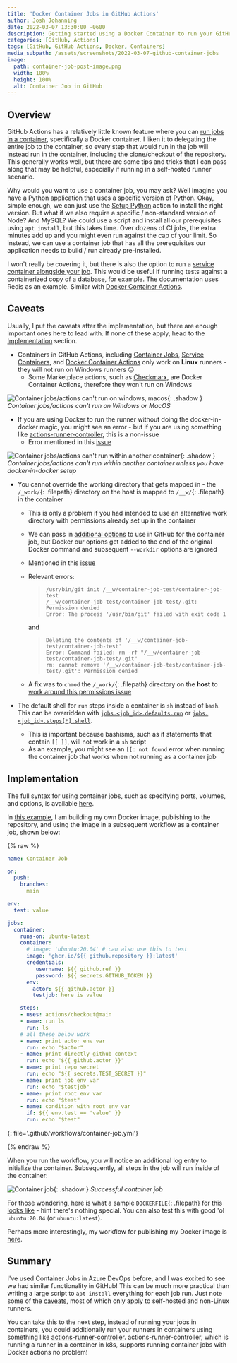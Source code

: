 ```yaml
---
title: 'Docker Container Jobs in GitHub Actions'
author: Josh Johanning
date: 2022-03-07 13:30:00 -0600
description: Getting started using a Docker Container to run your GitHub Actions Job, tips and tricks, troubleshooting, and caveats
categories: [GitHub, Actions]
tags: [GitHub, GitHub Actions, Docker, Containers]
media_subpath: /assets/screenshots/2022-03-07-github-container-jobs
image:
  path: container-job-post-image.png
  width: 100%
  height: 100%
  alt: Container Job in GitHub
---
```


## Overview

GitHub Actions has a relatively little known feature where you can [run jobs in a container](https://docs.github.com/en/actions/using-jobs/running-jobs-in-a-container), specifically a Docker container. I liken it to delegating the entire job to the container, so every step that would run in the job will instead run in the container, including the clone/checkout of the repository. This generally works well, but there are some tips and tricks that I can pass along that may be helpful, especially if running in a self-hosted runner scenario.

Why would you want to use a container job, you may ask? Well imagine you have a Python application that uses a specific version of Python. Okay, simple enough, we can just use the [Setup Python](https://github.com/marketplace/actions/setup-python) action to install the right version. But what if we also require a specific / non-standard version of Node? And MySQL? We could use a script and install all our prerequisites using `apt install`, but this takes time. Over dozens of CI jobs, the extra minutes add up and you might even run against the cap of your limit. So instead, we can use a container job that has all the prerequisites our application needs to build / run already pre-installed.

I won't really be covering it, but there is also the option to run a [service container alongside your job](https://docs.github.com/en/actions/using-containerized-services/about-service-containers). This would be useful if running tests against a containerized copy of a database, for example. The documentation uses Redis as an example. Similar with [Docker Container Actions](https://docs.github.com/en/actions/creating-actions/creating-a-docker-container-action).

## Caveats

Usually, I put the caveats after the implementation, but there are enough important ones here to lead with. If none of these apply, head to the [Implementation](#implementation) section.

- Containers in GitHub Actions, including [Container Jobs](https://docs.github.com/en/actions/using-jobs/running-jobs-in-a-container), [Service Containers](https://docs.github.com/en/actions/using-containerized-services/about-service-containers), and [Docker Container Actions](https://docs.github.com/en/actions/creating-actions/creating-a-docker-container-action) only work on **Linux** runners - they will not run on Windows runners 😔
    + Some Marketplace actions, such as [Checkmarx](https://github.com/marketplace/actions/checkmarx-cxflow-action), are Docker Container Actions, therefore they won't run on Windows

![Container jobs/actions can't run on windows, macos](container-action-only-windows.png){: .shadow }
_Container jobs/actions can't run on Windows or MacOS_

- If you are using Docker to run the runner without doing the docker-in-docker magic, you might see an error - but if you are using something like [actions-runner-controller](https://github.com/actions-runner-controller/actions-runner-controller), this is a non-issue
    + Error mentioned in this [issue](https://github.com/actions/runner/issues/367#issuecomment-597742895)

![Container jobs/actions can't run within another container](container-cant-run-in-container.png){: .shadow }
_Container jobs/actions can't run within another container unless you have docker-in-docker setup_

- You cannot override the working directory that gets mapped in - the `/_work/`{: .filepath} directory on the host is mapped to `/__w/`{: .filepath} in the container
    + This is only a problem if you had intended to use an alternative work directory with permissions already set up in the container
    + We can pass in [additional options](https://docs.github.com/en/actions/using-workflows/workflow-syntax-for-github-actions#jobsjob_idcontaineroptions) to use in GitHub for the container job, but Docker our options get added to the end of the original Docker command and subsequent `--workdir` options are ignored
    + Mentioned in this [issue](https://github.com/actions/runner/issues/878)
    + Relevant errors:
        > ```
        > /usr/bin/git init /__w/container-job-test/container-job-test
        > /__w/container-job-test/container-job-test/.git: Permission denied
        > Error: The process '/usr/bin/git' failed with exit code 1
        > ```

        and
        
        > ```
        > Deleting the contents of '/__w/container-job-test/container-job-test'
        > Error: Command failed: rm -rf "/__w/container-job-test/container-job-test/.git"
        > rm: cannot remove '/__w/container-job-test/container-job-test/.git': Permission denied
        > ```

    + A fix was to `chmod` the `/_work/`{: .filepath} directory on the **host** to [work around this permissions issue](https://github.com/actions/runner/issues/878#issuecomment-1030686369)

- The default shell for `run` steps inside a container is `sh` instead of `bash`. This can be overridden with [`jobs.<job_id>.defaults.run`](https://docs.github.com/en/actions/using-workflows/workflow-syntax-for-github-actions#jobsjob_iddefaultsrun) or [`jobs.<job_id>.steps[*].shell`](https://docs.github.com/en/actions/using-workflows/workflow-syntax-for-github-actions#jobsjob_idstepsshell).
    + This is important because bashisms, such as if statements that contain `[[ ]]`, will not work in a `sh` script
    + As an example, you might see an `[[: not found` error when running the container job that works when not running as a container job

## Implementation

The full syntax for using container jobs, such as specifying ports, volumes, and options, is available [here](https://docs.github.com/en/actions/using-workflows/workflow-syntax-for-github-actions#jobsjob_idcontainer).

In [this example](https://github.com/joshjohanning/container-job-test), I am building my own Docker image, publishing to the repository, and using the image in a subsequent workflow as a container job, shown below:

{% raw %}

```yml
name: Container Job

on:
  push:
    branches:
      main

env:
  test: value

jobs:  
  container:
    runs-on: ubuntu-latest
    container:
      # image: 'ubuntu:20.04' # can also use this to test
      image: 'ghcr.io/${{ github.repository }}:latest'
      credentials:
         username: ${{ github.ref }}
         password: ${{ secrets.GITHUB_TOKEN }}
      env: 
        actor: ${{ github.actor }}
        testjob: here is value

    steps:
    - uses: actions/checkout@main
    - name: run ls
      run: ls
    # all these below work
    - name: print actor env var
      run: echo "$actor"
    - name: print directly github context
      run: echo "${{ github.actor }}"
    - name: print repo secret
      run: echo "${{ secrets.TEST_SECRET }}"
    - name: print job env var
      run: echo "$testjob"
    - name: print root env var
      run: echo "$test"
    - name: condition with root env var
      if: ${{ env.test == 'value' }}
      run: echo "$test" 
```
{: file='.github/workflows/container-job.yml'}

{% endraw %}

When you run the workflow, you will notice an additional log entry to initialize the container. Subsequently, all steps in the job will run inside of the container:

![Container job](container-job.png){: .shadow }
_Successful container job_

For those wondering, here is what a sample `DOCKERFILE`{: .filepath} for this [looks like](https://github.com/joshjohanning/container-job-test/blob/main/Dockerfile) - hint there's nothing special. You can also test this with good 'ol `ubuntu:20.04` (or `ubuntu:latest`).

Perhaps more interestingly, my workflow for publishing my Docker image is [here](https://github.com/joshjohanning/container-job-test/blob/main/.github/workflows/docker-image.yml#L34). 

## Summary

I've used Container Jobs in Azure DevOps before, and I was excited to see we had similar functionality in GitHub! This can be much more practical than writing a large script to `apt install` everything for each job run. Just note some of the [caveats](#caveats), most of which only apply to self-hosted and non-Linux runners. 

You can take this to the next step, instead of running your jobs in containers, you could additionally run your runners in containers using something like [actions-runner-controller](https://github.com/actions-runner-controller/actions-runner-controller). actions-runner-controller, which is running a runner in a container in k8s, supports running container jobs with Docker actions no problem! 
